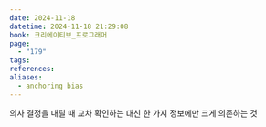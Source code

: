 ```yaml
---
date: 2024-11-18
datetime: 2024-11-18 21:29:08
book: 크리에이티브_프로그래머
page:
  - "179"
tags: 
references: 
aliases:
  - anchoring bias
---
```

의사 결정을 내릴 때 교차 확인하는 대신
한 가지 정보에만 크게 의존하는 것